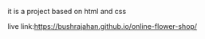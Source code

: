 it is a project based on html and css 

live link:https://bushrajahan.github.io/online-flower-shop/
